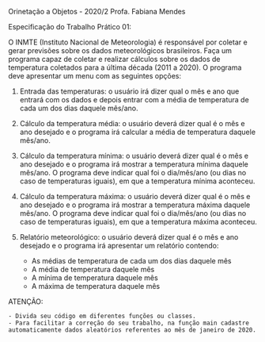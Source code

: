 Orinetação a Objetos - 2020/2
Profa. Fabiana Mendes

Especificação do Trabalho Prático 01:

  O INMTE (Instituto Nacional de Meteorologia) é responsável por coletar e gerar previsões sobre os
  dados meteorológicos brasileiros. Faça um programa capaz de coletar e realizar cálculos sobre os dados
  de temperatura coletados para a última década (2011 a 2020). O programa deve apresentar um menu
  com as seguintes opções:
  1. Entrada das temperaturas: o usuário irá dizer qual o mês e ano que entrará com os dados e
  depois entrar com a média de temperatura de cada um dos dias daquele mês/ano.
  2. Cálculo da temperatura média: o usuário deverá dizer qual é o mês e ano desejado e o
  programa irá calcular a média de temperatura daquele mês/ano.
  3. Cálculo da temperatura mínima: o usuário deverá dizer qual é o mês e ano desejado e o
  programa irá mostrar a temperatura mínima daquele mês/ano. O programa deve indicar qual foi o
  dia/mês/ano (ou dias no caso de temperaturas iguais), em que a temperatura mínima aconteceu.
  4. Cálculo da temperatura máxima: o usuário deverá dizer qual é o mês e ano desejado e o
  programa irá mostrar a temperatura máxima daquele mês/ano. O programa deve indicar qual
  foi o dia/mês/ano (ou dias no caso de temperaturas iguais), em que a temperatura máxima
  aconteceu.
  5. Relatório meteorológico: o usuário deverá dizer qual é o mês e ano desejado e o programa irá 
  apresentar um relatório contendo:
  
     - As médias de temperatura de cada um dos dias daquele mês
     - A média de temperatura daquele mês
     - A mínima de temperatura daquele mês
     - A máxima de temperatura daquele mês

  ATENÇÃO:
  
    - Divida seu código em diferentes funções ou classes.
    - Para facilitar a correção do seu trabalho, na função main cadastre automaticamente dados aleatórios referentes ao mês de janeiro de 2020.
